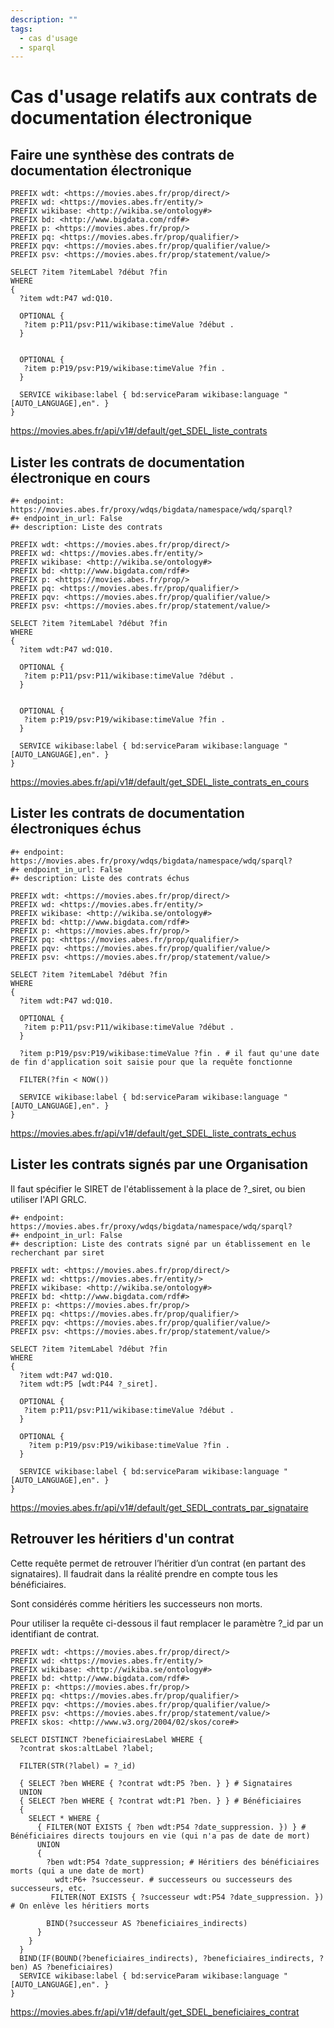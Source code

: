 ```yaml
---
description: ""
tags:
  - cas d'usage
  - sparql
---
```


# Cas d'usage relatifs aux contrats de documentation électronique

## Faire une synthèse des contrats de documentation électronique

```sparql
PREFIX wdt: <https://movies.abes.fr/prop/direct/>
PREFIX wd: <https://movies.abes.fr/entity/>
PREFIX wikibase: <http://wikiba.se/ontology#>
PREFIX bd: <http://www.bigdata.com/rdf#>
PREFIX p: <https://movies.abes.fr/prop/>
PREFIX pq: <https://movies.abes.fr/prop/qualifier/>
PREFIX pqv: <https://movies.abes.fr/prop/qualifier/value/>
PREFIX psv: <https://movies.abes.fr/prop/statement/value/>

SELECT ?item ?itemLabel ?début ?fin
WHERE 
{
  ?item wdt:P47 wd:Q10.
  
  OPTIONAL {
   ?item p:P11/psv:P11/wikibase:timeValue ?début .
  }
        
  
  OPTIONAL {
   ?item p:P19/psv:P19/wikibase:timeValue ?fin .
  }

  SERVICE wikibase:label { bd:serviceParam wikibase:language "[AUTO_LANGUAGE],en". }
}
```

https://movies.abes.fr/api/v1#/default/get_SDEL_liste_contrats

## Lister les contrats de documentation électronique en cours

```sparql
#+ endpoint: https://movies.abes.fr/proxy/wdqs/bigdata/namespace/wdq/sparql?
#+ endpoint_in_url: False
#+ description: Liste des contrats

PREFIX wdt: <https://movies.abes.fr/prop/direct/>
PREFIX wd: <https://movies.abes.fr/entity/>
PREFIX wikibase: <http://wikiba.se/ontology#>
PREFIX bd: <http://www.bigdata.com/rdf#>
PREFIX p: <https://movies.abes.fr/prop/>
PREFIX pq: <https://movies.abes.fr/prop/qualifier/>
PREFIX pqv: <https://movies.abes.fr/prop/qualifier/value/>
PREFIX psv: <https://movies.abes.fr/prop/statement/value/>

SELECT ?item ?itemLabel ?début ?fin
WHERE 
{
  ?item wdt:P47 wd:Q10.
  
  OPTIONAL {
   ?item p:P11/psv:P11/wikibase:timeValue ?début .
  }
        
  
  OPTIONAL {
   ?item p:P19/psv:P19/wikibase:timeValue ?fin .
  }

  SERVICE wikibase:label { bd:serviceParam wikibase:language "[AUTO_LANGUAGE],en". }
}
```

https://movies.abes.fr/api/v1#/default/get_SDEL_liste_contrats_en_cours

## Lister les contrats de documentation électroniques échus

```sparql
#+ endpoint: https://movies.abes.fr/proxy/wdqs/bigdata/namespace/wdq/sparql?
#+ endpoint_in_url: False
#+ description: Liste des contrats échus

PREFIX wdt: <https://movies.abes.fr/prop/direct/>
PREFIX wd: <https://movies.abes.fr/entity/>
PREFIX wikibase: <http://wikiba.se/ontology#>
PREFIX bd: <http://www.bigdata.com/rdf#>
PREFIX p: <https://movies.abes.fr/prop/>
PREFIX pq: <https://movies.abes.fr/prop/qualifier/>
PREFIX pqv: <https://movies.abes.fr/prop/qualifier/value/>
PREFIX psv: <https://movies.abes.fr/prop/statement/value/>

SELECT ?item ?itemLabel ?début ?fin
WHERE 
{
  ?item wdt:P47 wd:Q10.
  
  OPTIONAL {
   ?item p:P11/psv:P11/wikibase:timeValue ?début .
  }
          
  ?item p:P19/psv:P19/wikibase:timeValue ?fin . # il faut qu'une date de fin d'application soit saisie pour que la requête fonctionne
    
  FILTER(?fin < NOW())

  SERVICE wikibase:label { bd:serviceParam wikibase:language "[AUTO_LANGUAGE],en". }
}
```
https://movies.abes.fr/api/v1#/default/get_SDEL_liste_contrats_echus

## Lister les contrats signés par une Organisation

Il faut spécifier le SIRET de l'établissement à la place de ?_siret, ou bien utiliser l'API GRLC.

```sparql
#+ endpoint: https://movies.abes.fr/proxy/wdqs/bigdata/namespace/wdq/sparql?
#+ endpoint_in_url: False
#+ description: Liste des contrats signé par un établissement en le recherchant par siret

PREFIX wdt: <https://movies.abes.fr/prop/direct/>
PREFIX wd: <https://movies.abes.fr/entity/>
PREFIX wikibase: <http://wikiba.se/ontology#>
PREFIX bd: <http://www.bigdata.com/rdf#>
PREFIX p: <https://movies.abes.fr/prop/>
PREFIX pq: <https://movies.abes.fr/prop/qualifier/>
PREFIX pqv: <https://movies.abes.fr/prop/qualifier/value/>
PREFIX psv: <https://movies.abes.fr/prop/statement/value/>

SELECT ?item ?itemLabel ?début ?fin
WHERE 
{
  ?item wdt:P47 wd:Q10.
  ?item wdt:P5 [wdt:P44 ?_siret].

  OPTIONAL {
   ?item p:P11/psv:P11/wikibase:timeValue ?début .
  }
   
  OPTIONAL {
    ?item p:P19/psv:P19/wikibase:timeValue ?fin .
  }

  SERVICE wikibase:label { bd:serviceParam wikibase:language "[AUTO_LANGUAGE],en". }
}
```

https://movies.abes.fr/api/v1#/default/get_SEDL_contrats_par_signataire

## Retrouver les héritiers d'un contrat

Cette requête permet de retrouver l’héritier d’un contrat (en partant des signataires). Il faudrait dans la réalité prendre en compte tous les bénéficiaires.

Sont considérés comme héritiers les successeurs non morts.

Pour utiliser la requête ci-dessous il faut remplacer le paramètre ?_id par un identifiant de contrat.

```sparql
PREFIX wdt: <https://movies.abes.fr/prop/direct/>
PREFIX wd: <https://movies.abes.fr/entity/>
PREFIX wikibase: <http://wikiba.se/ontology#>
PREFIX bd: <http://www.bigdata.com/rdf#>
PREFIX p: <https://movies.abes.fr/prop/>
PREFIX pq: <https://movies.abes.fr/prop/qualifier/>
PREFIX pqv: <https://movies.abes.fr/prop/qualifier/value/>
PREFIX psv: <https://movies.abes.fr/prop/statement/value/>
PREFIX skos: <http://www.w3.org/2004/02/skos/core#>

SELECT DISTINCT ?beneficiairesLabel WHERE {
  ?contrat skos:altLabel ?label;
           
  FILTER(STR(?label) = ?_id)
  
  { SELECT ?ben WHERE { ?contrat wdt:P5 ?ben. } } # Signataires
  UNION
  { SELECT ?ben WHERE { ?contrat wdt:P1 ?ben. } } # Bénéficiaires
  {
    SELECT * WHERE {
      { FILTER(NOT EXISTS { ?ben wdt:P54 ?date_suppression. }) } # Bénéficiaires directs toujours en vie (qui n'a pas de date de mort)
      UNION
      {
        ?ben wdt:P54 ?date_suppression; # Héritiers des bénéficiaires morts (qui a une date de mort)
          wdt:P6+ ?successeur. # successeurs ou successeurs des successeurs, etc.
         FILTER(NOT EXISTS { ?successeur wdt:P54 ?date_suppression. }) # On enlève les héritiers morts
        
        BIND(?successeur AS ?beneficiaires_indirects)
      }
    }
  }
  BIND(IF(BOUND(?beneficiaires_indirects), ?beneficiaires_indirects, ?ben) AS ?beneficiaires)
  SERVICE wikibase:label { bd:serviceParam wikibase:language "[AUTO_LANGUAGE],en". }
}
```

https://movies.abes.fr/api/v1#/default/get_SDEL_beneficiaires_contrat
